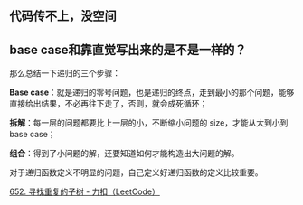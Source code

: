 ## 代码传不上，没空间



## base case和靠直觉写出来的是不是一样的？



那么总结一下递归的三个步骤：

**Base case**：就是递归的零号问题，也是递归的终点，走到最小的那个问题，能够直接给出结果，不必再往下走了，否则，就会成死循环；

**拆解**：每一层的问题都要比上一层的小，不断缩小问题的 size，才能从大到小到 base case；

**组合**：得到了小问题的解，还要知道如何才能构造出大问题的解。

对于递归函数定义不明显的问题，自己定义好递归函数的定义比较重要。



[652. 寻找重复的子树 - 力扣（LeetCode）](https://leetcode.cn/problems/find-duplicate-subtrees/)